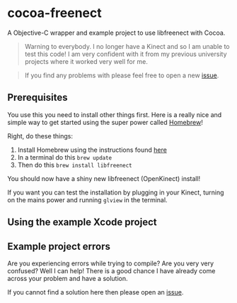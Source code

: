 cocoa-freenect
==============

A Objective-C wrapper and example project to use libfreenect with Cocoa.

> Warning to everybody. I no longer have a Kinect and so I am unable to test this code! I am very confident with it from my previous university projects where it worked very well for me.

> If you find any problems with please feel free to open a new [issue](https://github.com/jimjibone/cocoa-freenect/issues).


## Prerequisites

You use this you need to install other things first. Here is a really nice and simple way to get started using the super power called [Homebrew](http://mxcl.github.io/homebrew/)!

Right, do these things:

1. Install Homebrew using the instructions found [here](http://mxcl.github.io/homebrew/)
2. In a terminal do this `brew update`
3. Then do this `brew install libfreenect`

You should now have a shiny new libfreenect (OpenKinect) install!

If you want you can test the installation by plugging in your Kinect, turning on the mains power and running `glview` in the terminal.


## Using the example Xcode project

## Example project errors

Are you experiencing errors while trying to compile?
Are you very very confused?
Well I can help! There is a good chance I have already come across your problem and have a solution.

If you cannot find a solution here then please open an [issue](https://github.com/jimjibone/cocoa-freenect/issues).
